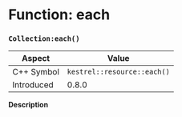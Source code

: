 
# Function: each
### `Collection:each()`

| Aspect | Value |
| --- | --- |
| C++ Symbol | `kestrel::resource::each()` |
| Introduced | 0.8.0 |

**Description**


